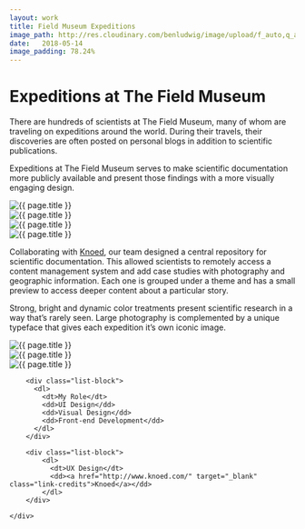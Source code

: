 ```yaml
---
layout: work
title: Field Museum Expeditions
image_path: http://res.cloudinary.com/benludwig/image/upload/f_auto,q_auto/v1499735419/expeditions-1_ysphai.jpg
date:   2018-05-14
image_padding: 78.24%
---
```

<div class="grid-container">
<div class="grid">


<div class="grid-item">
  <div class="copy-block split revealblock">
  <div class="copy-left">
    <h1>Expeditions at The Field Museum</h1>
    </div>
    <div class="copy-right">
    <p>There are hundreds of scientists at The Field Museum, many of whom are traveling on expeditions around the world. During their travels, their discoveries are often posted on personal blogs in addition to scientific publications.</p><p>Expeditions at The Field Museum serves to make scientific documentation more publicly available and present those findings with a more visually engaging design.</p>
</div>
  </div>
</div>

<div class="grid-item">
<div class="imgblock revealblock">
  <div class="signal"></div>
  <div class="imgfull">
  <img src="http://res.cloudinary.com/benludwig/image/upload/f_auto,q_auto/v1499735419/expeditions-1_ysphai.jpg" alt="{{ page.title }}" onload="imgLoaded(this)">
</div>
</div>
</div>

<div class="grid-item">
<div class="imgblock revealblock">
  <div class="signal"></div>
  <div class="imgfull">
  <img src="http://res.cloudinary.com/benludwig/image/upload/f_auto,q_auto/v1499735404/expeditions-6_fyi424.jpg" alt="{{ page.title }}" onload="imgLoaded(this)">
</div>
</div>
</div>

<div class="grid-item">
<div class="imgblock revealblock">
  <div class="signal"></div>
  <div class="imgfull">
  <img src="http://res.cloudinary.com/benludwig/image/upload/f_auto,q_auto/v1499735436/expeditions-7_ghkvdu.jpg" alt="{{ page.title }}" onload="imgLoaded(this)">
</div>
</div>
</div>

<div class="grid-item">
<div class="imgblock revealblock">
  <div class="signal"></div>
  <div class="imgfull">
  <img src="http://res.cloudinary.com/benludwig/image/upload/f_auto,q_auto/v1499735406/expeditions-3_uyk3xd.jpg" alt="{{ page.title }}" onload="imgLoaded(this)">
</div>
</div>
</div>

<div class="grid-item">
  <div class="copy-block split revealblock">
  <div class="copy-left">
    <p>Collaborating with <a href="http://www.knoed.com/" target="_blank" class="link-inline">Knoed</a>, our team designed a central repository for scientific documentation. This allowed scientists to remotely access a content management system and add case studies with photography and geographic information. Each one is grouped under a theme and has a small preview to access deeper content about a particular story.</p>
    </div>
    <div class="copy-right">
    <p>Strong, bright and dynamic color treatments present scientific research in a way that’s rarely seen. Large photography is complemented by a unique typeface that gives each expedition it’s own iconic image.</p>
</div>
  </div>
</div>


<div class="grid-item">
<div class="imgblock revealblock">
  <div class="signal"></div>
  <div class="imgfull">
  <img src="http://res.cloudinary.com/benludwig/image/upload/f_auto,q_auto/v1499735418/expeditions-5_iap2ey.jpg" alt="{{ page.title }}" onload="imgLoaded(this)">
</div>
</div>
</div>

<div class="grid-item">
<div class="imgblock revealblock">
  <div class="signal"></div>
  <div class="imgfull">
  <img src="http://res.cloudinary.com/benludwig/image/upload/f_auto,q_auto/v1499735438/expeditions-8_yfawp9.jpg" alt="{{ page.title }}" onload="imgLoaded(this)">
</div>
</div>
</div>

<div class="grid-item">
<div class="imgblock revealblock">
  <div class="signal"></div>
  <div class="imgfull">
  <img src="http://res.cloudinary.com/benludwig/image/upload/f_auto,q_auto/v1499735431/expeditions-4_vvqfs5.jpg" alt="{{ page.title }}" onload="imgLoaded(this)">
</div>
</div>
</div>


<div class="grid-item">
  <div class="copy-block revealblock">
    <div class="list-blocks">

        <div class="list-block">
          <dl>
            <dt>My Role</dt>
            <dd>UI Design</dd>
            <dd>Visual Design</dd>
            <dd>Front-end Development</dd>
          </dl>
        </div>

        <div class="list-block">
            <dl>
              <dt>UX Design</dt>
              <dd><a href="http://www.knoed.com/" target="_blank" class="link-credits">Knoed</a></dd>
            </dl>
        </div>

    </div>
  </div>
</div>



</div>
</div>
